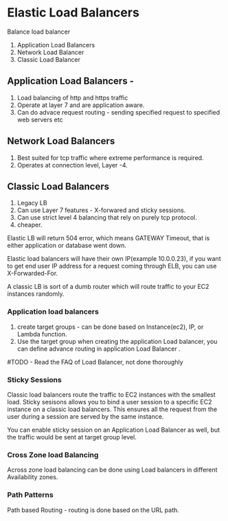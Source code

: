 # Elastic Load Balancers

Balance load balancer 

1. Application Load Balancers
2. Network Load Balancer
3. Classic Load Balancer

## Application Load Balancers -
1. Load balancing of http and https traffic
2. Operate at layer 7 and are application aware.
3. Can do advace request routing - sending specified request to specified web servers etc

## Network Load Balancers

1. Best suited for tcp traffic where extreme performance is required.
2. Operates at connection level, Layer -4.

## Classic Load Balancers
1. Legacy LB
2. Can use Layer 7 features - X-forwared and sticky sessions.
3. Can use strict level 4 balancing that rely on purely tcp protocol.
4. cheaper.

Elastic LB  will return 504 error, which means GATEWAY Timeout, that is either application or database went down.

Elastic load balancers will have their own IP(example 10.0.0.23), if you want to get end user IP address for a request coming through ELB,
you can use X-Forwarded-For.


A classic LB is sort of a dumb router which will route traffic to your EC2 instances randomly.

### Application load balancers
1. create target groups - can be done based on Instance(ec2), IP, or Lambda function.
2. Use the target group when creating the application Load balancer, you can define advance routing in application Load Balancer .

#TODO - Read the FAQ of Load Balancer, not done thoroughly


### Sticky Sessions
Classic load balancers route the traffic to EC2 instances with the smallest load.
Sticky sesisons allows you to bind a user session to a specific EC2 instance on a classic load balancers. This ensures all the request from the user during a session are served by the same instance.

You can enable sticky session on an Application Load Balancer as well, but the traffic would be sent at target group level.


### Cross Zone load Balancing
Across zone load balancing can be done using Load balancers in different Availability zones.

### Path Patterns

Path based Routing - routing is done based on the URL path.






